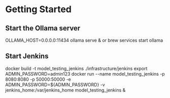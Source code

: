 # Getting Started

## Start the Ollama server

OLLAMA_HOST=0.0.0.0:11434 ollama serve &
or
brew services start ollama

## Start Jenkins

docker build -t model_testing_jenkins ./infrastructure/jenkins
export ADMIN_PASSWORD=admin123
docker run --name model_testing_jenkins -p 8080:8080 -p 50000:50000 -e ADMIN_PASSWORD=${ADMIN_PASSWORD} -v jenkins_home:/var/jenkins_home model_testing_jenkins &
